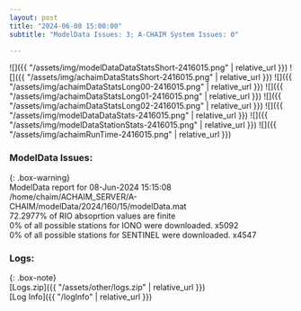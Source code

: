 ```yaml
---
layout: post
title: "2024-06-08 15:00:00"
subtitle: "ModelData Issues: 3; A-CHAIM System Issues: 0"

---
```


![]({{ "/assets/img/modelDataDataStatsShort-2416015.png" | relative_url }})
![]({{ "/assets/img/achaimDataStatsShort-2416015.png" | relative_url }})
![]({{ "/assets/img/achaimDataStatsLong00-2416015.png" | relative_url }})
![]({{ "/assets/img/achaimDataStatsLong01-2416015.png" | relative_url }})
![]({{ "/assets/img/achaimDataStatsLong02-2416015.png" | relative_url }})
![]({{ "/assets/img/modelDataDataStats-2416015.png" | relative_url }})
![]({{ "/assets/img/modelDataStationStats-2416015.png" | relative_url }})
![]({{ "/assets/img/achaimRunTime-2416015.png" | relative_url }})


### ModelData Issues:  
  
{: .box-warning}  
 ModelData report for 08-Jun-2024 15:15:08   
 /home/chaim/ACHAIM_SERVER/A-CHAIM/modelData/2024/160/15/modelData.mat   
 72.2977% of RIO absoprtion values are finite   
 0% of all possible stations for IONO were downloaded. x5092   
 0% of all possible stations for SENTINEL were downloaded. x4547   
  


### Logs:  
  
{: .box-note}  
[Logs.zip]({{ "/assets/other/logs.zip" | relative_url }})  
[Log Info]({{ "/logInfo" | relative_url }})  
